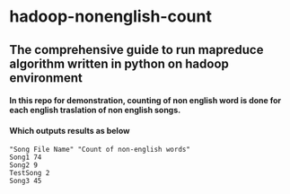 # hadoop-nonenglish-count

## The comprehensive guide to run mapreduce algorithm written in python on hadoop environment

#### In this repo for demonstration, counting of non english word is done for each english traslation of non english songs.

#### Which outputs results as below
```
"Song File Name" "Count of non-english words"
Song1 74
Song2 9
TestSong 2
Song3 45
```
